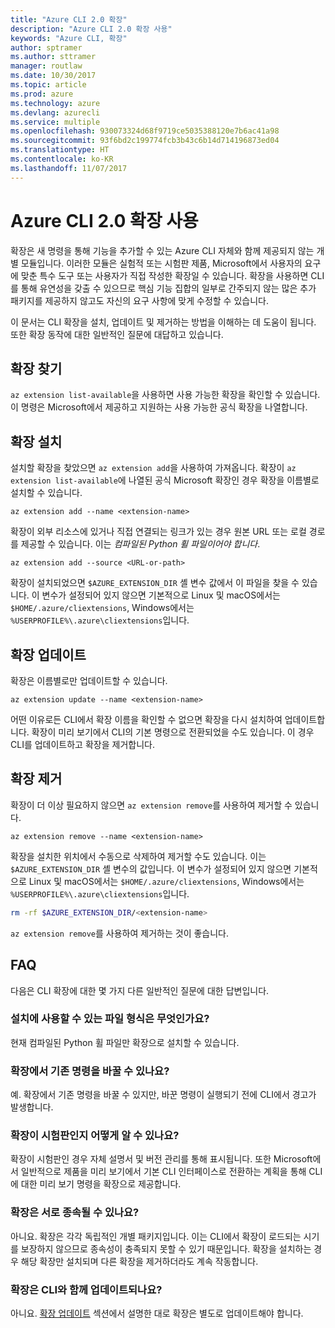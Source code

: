 ```yaml
---
title: "Azure CLI 2.0 확장"
description: "Azure CLI 2.0 확장 사용"
keywords: "Azure CLI, 확장"
author: sptramer
ms.author: sttramer
manager: routlaw
ms.date: 10/30/2017
ms.topic: article
ms.prod: azure
ms.technology: azure
ms.devlang: azurecli
ms.service: multiple
ms.openlocfilehash: 930073324d68f9719ce5035388120e7b6ac41a98
ms.sourcegitcommit: 93f6bd2c199774fcb3b43c6b14d714196873ed04
ms.translationtype: HT
ms.contentlocale: ko-KR
ms.lasthandoff: 11/07/2017
---
```

# <a name="using-extensions-with-the-azure-cli-20"></a>Azure CLI 2.0 확장 사용

확장은 새 명령을 통해 기능을 추가할 수 있는 Azure CLI 자체와 함께 제공되지 않는 개별 모듈입니다. 이러한 모듈은 실험적 또는 시험판 제품, Microsoft에서 사용자의 요구에 맞춘 특수 도구 또는 사용자가 직접 작성한 확장일 수 있습니다. 확장을 사용하면 CLI를 통해 유연성을 갖출 수 있으므로 핵심 기능 집합의 일부로 간주되지 않는 많은 추가 패키지를 제공하지 않고도 자신의 요구 사항에 맞게 수정할 수 있습니다.

이 문서는 CLI 확장을 설치, 업데이트 및 제거하는 방법을 이해하는 데 도움이 됩니다. 또한 확장 동작에 대한 일반적인 질문에 대답하고 있습니다.

## <a name="finding-extensions"></a>확장 찾기

`az extension list-available`을 사용하면 사용 가능한 확장을 확인할 수 있습니다. 이 명령은 Microsoft에서 제공하고 지원하는 사용 가능한 공식 확장을 나열합니다.

## <a name="installing-extensions"></a>확장 설치

설치할 확장을 찾았으면 `az extension add`을 사용하여 가져옵니다. 확장이 `az extension list-available`에 나열된 공식 Microsoft 확장인 경우 확장을 이름별로 설치할 수 있습니다.

```azurecli
az extension add --name <extension-name>
```

확장이 외부 리소스에 있거나 직접 연결되는 링크가 있는 경우 원본 URL 또는 로컬 경로를 제공할 수 있습니다. 이는 _컴파일된 Python 휠 파일이어야 합니다_.

```azurecli
az extension add --source <URL-or-path>
```

확장이 설치되었으면 `$AZURE_EXTENSION_DIR` 셸 변수 값에서 이 파일을 찾을 수 있습니다. 이 변수가 설정되어 있지 않으면 기본적으로 Linux 및 macOS에서는 `$HOME/.azure/cliextensions`, Windows에서는 `%USERPROFILE%\.azure\cliextensions`입니다.

## <a name="updating-extensions"></a>확장 업데이트

확장은 이름별로만 업데이트할 수 있습니다.

```azurecli
az extension update --name <extension-name>
```

어떤 이유로든 CLI에서 확장 이름을 확인할 수 없으면 확장을 다시 설치하여 업데이트합니다. 확장이 미리 보기에서 CLI의 기본 명령으로 전환되었을 수도 있습니다. 이 경우 CLI를 업데이트하고 확장을 제거합니다.

## <a name="uninstalling-extensions"></a>확장 제거

확장이 더 이상 필요하지 않으면 `az extension remove`를 사용하여 제거할 수 있습니다.

```azurecli
az extension remove --name <extension-name>
```

확장을 설치한 위치에서 수동으로 삭제하여 제거할 수도 있습니다. 이는 `$AZURE_EXTENSION_DIR` 셸 변수의 값입니다. 이 변수가 설정되어 있지 않으면 기본적으로 Linux 및 macOS에서는 `$HOME/.azure/cliextensions`, Windows에서는 `%USERPROFILE%\.azure\cliextensions`입니다.

```bash
rm -rf $AZURE_EXTENSION_DIR/<extension-name>
```

`az extension remove`를 사용하여 제거하는 것이 좋습니다.

## <a name="faq"></a>FAQ

다음은 CLI 확장에 대한 몇 가지 다른 일반적인 질문에 대한 답변입니다.

### <a name="what-file-formats-are-allowed-for-installation"></a>설치에 사용할 수 있는 파일 형식은 무엇인가요?

현재 컴파일된 Python 휠 파일만 확장으로 설치할 수 있습니다.

### <a name="can-extensions-replace-existing-commands"></a>확장에서 기존 명령을 바꿀 수 있나요?

예. 확장에서 기존 명령을 바꿀 수 있지만, 바꾼 명령이 실행되기 전에 CLI에서 경고가 발생합니다.

### <a name="how-can-i-tell-if-an-extension-is-in-pre-release"></a>확장이 시험판인지 어떻게 알 수 있나요?

확장이 시험판인 경우 자체 설명서 및 버전 관리를 통해 표시됩니다. 또한 Microsoft에서 일반적으로 제품을 미리 보기에서 기본 CLI 인터페이스로 전환하는 계획을 통해 CLI에 대한 미리 보기 명령을 확장으로 제공합니다.

### <a name="can-extensions-depend-upon-each-other"></a>확장은 서로 종속될 수 있나요?

아니요. 확장은 각각 독립적인 개별 패키지입니다. 이는 CLI에서 확장이 로드되는 시기를 보장하지 않으므로 종속성이 충족되지 못할 수 있기 때문입니다. 확장을 설치하는 경우 해당 확장만 설치되며 다른 확장을 제거하더라도 계속 작동합니다.

### <a name="are-extensions-updated-along-with-the-cli"></a>확장은 CLI와 함께 업데이트되나요?

아니요. [확장 업데이트](#updating-extensions) 섹션에서 설명한 대로 확장은 별도로 업데이트해야 합니다.
